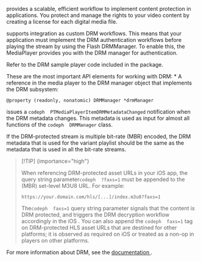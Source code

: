 ---
---

<a id="section_4DD54E085AB345FE9BE00865E56B28DB"></a>

provides a scalable, efficient workflow to implement content protection in  applications. You protect and manage the rights to your video content by creating a license for each digital media file.

supports  integration as custom DRM workflows. This means that your application must implement the DRM authentication workflows before playing the stream by using the Flash DRMManager. To enable this, the MediaPlayer provides you with the DRM manager for authentication.

Refer to the DRM sample player code included in the  package.

These are the most important API elements for working with DRM:
  *
  A reference in the media player to the DRM manager object that implements the DRM subsystem:
  ```
  @property (readonly, nonatomic) DRMManager *drmManager
  ```
  
  

<a id="section_F986DB1EDD6F44CD8E57419CCA0921E8"></a>

issues a `codeph  PTMediaPlayerItemDRMMetadataChanged` notification when the DRM metadata changes. This metadata is used as input for almost all functions of the `codeph  DRMManager` class.

<a id="section_223DCF63BAB6438792A85352A79044CC"></a>

If the DRM-protected stream is multiple bit-rate (MBR) encoded, the DRM metadata that is used for the variant playlist should be the same as the metadata that is used in all the bit-rate streams.

>[!TIP] {importance="high"}
>
>When referencing DRM-protected asset URLs in your iOS app, the query string parameter`codeph  ?faxs=1` must be appended to the (MBR) set-level M3U8 URL. For example:
>```
>https://your.domain.com/hls/[...]/index.m3u8?faxs=1
>```
>The`codeph  faxs=1` query string parameter signals that the content is DRM protected, and triggers the DRM decryption workflow accordingly in the iOS . You can also append the `codeph  faxs=1` tag on DRM-protected HLS asset URLs that are destined for other platforms; it is observed as required on iOS or treated as a non-op in players on other platforms.
<a id="section_F58941D68EB94A5EBD1C7454D2A1B17A"></a>

For more information about DRM, see the [  documentation ](http://help.adobe.com/en_US/primetime/drm).

